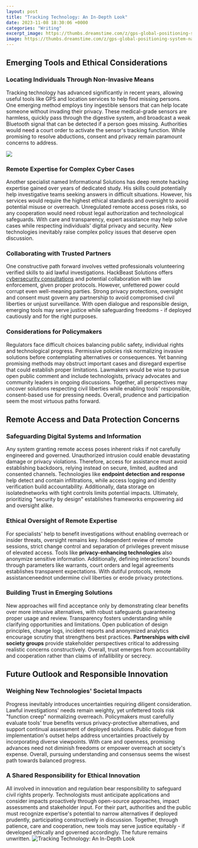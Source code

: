 ```yaml
---
layout: post
title: "Tracking Technology: An In-Depth Look"
date: 2023-11-08 18:30:06 +0000
categories: "Writing"
excerpt_image: https://thumbs.dreamstime.com/z/gps-global-positioning-system-navigation-tracking-control-technology-concept-135932858.jpg
image: https://thumbs.dreamstime.com/z/gps-global-positioning-system-navigation-tracking-control-technology-concept-135932858.jpg
---
```


## Emerging Tools and Ethical Considerations  
### Locating Individuals Through Non-Invasive Means
Tracking technology has advanced significantly in recent years, allowing useful tools like GPS and location services to help find missing persons. One emerging method employs tiny ingestible sensors that can help locate someone without invading their privacy. 
These medical-grade sensors are harmless, quickly pass through the digestive system, and broadcast a weak Bluetooth signal that can be detected if a person goes missing. Authorities would need a court order to activate the sensor's tracking function. While promising to resolve abductions, consent and privacy remain paramount concerns to address.

![](https://www.intelrealsense.com/wp-content/uploads/2020/06/depth_camera_d455_og.jpg)
### Remote Expertise for Complex Cyber Cases  
Another specialist named Informational Solutions has deep remote hacking expertise gained over years of dedicated study. His skills could potentially help investigative teams seeking answers in difficult situations. However, his services would require the highest ethical standards and oversight to avoid potential misuse or overreach. 
Unregulated remote access poses risks, so any cooperation would need robust legal authorization and technological safeguards. With care and transparency, expert assistance may help solve cases while respecting individuals' digital privacy and security. New technologies inevitably raise complex policy issues that deserve open discussion.
### Collaborating with Trusted Partners  
One constructive path forward involves vetted professionals volunteering verified skills to aid lawful investigations. HackBeast Solutions offers [cybersecurity consultations](https://store.fi.io.vn/dachshund-wiener-dog-i-love-dachshund-cute-animal-tees-63-doxie-dog-1) and potential collaboration with law enforcement, given proper protocols. 
However, unfettered power could corrupt even well-meaning parties. Strong privacy protections, oversight and consent must govern any partnership to avoid compromised civil liberties or unjust surveillance. With open dialogue and responsible design, emerging tools may serve justice while safeguarding freedoms - if deployed cautiously and for the right purposes.
### Considerations for Policymakers  
Regulators face difficult choices balancing public safety, individual rights and technological progress. Permissive policies risk normalizing invasive solutions before contemplating alternatives or consequences. Yet banning promising methods may obstruct important cases and disregard expertise that could establish proper limitations. 
Lawmakers would be wise to pursue open public comment and include technologists, privacy advocates and community leaders in ongoing discussions. Together, all perspectives may uncover solutions respecting civil liberties while enabling tools' responsible, consent-based use for pressing needs. Overall, prudence and participation seem the most virtuous paths forward.
## Remote Access and Data Protection Concerns 
### Safeguarding Digital Systems and Information
Any system granting remote access poses inherent risks if not carefully engineered and governed. Unauthorized intrusion could enable devastating damage or privacy violations. Therefore, access for assistance must avoid establishing backdoors, relying instead on secure, limited, audited and consented channels. 
Technologies like **endpoint detection and response** help detect and contain infiltrations, while access logging and identity verification build accountability. Additionally, data storage on isolatednetworks with tight controls limits potential impacts. Ultimately, prioritizing "security by design" establishes frameworks empowering aid and oversight alike.
### Ethical Oversight of Remote Expertise
For specialists' help to benefit investigations without enabling overreach or insider threats, oversight remains key. Independent review of remote sessions, strict change control and separation of privileges prevent misuse of elevated access. 
Tools like **privacy-enhancing technologies** also anonymize sensitive information. Additionally, defining interactions' bounds through parameters like warrants, court orders and legal agreements establishes transparent expectations. With dutiful protocols, remote assistanceneednot undermine civil liberties or erode privacy protections.
### Building Trust in Emerging Solutions 
New approaches will find acceptance only by demonstrating clear benefits over more intrusive alternatives, with robust safeguards guaranteeing proper usage and review. Transparency fosters understanding while clarifying opportunities and limitations. 
Open publication of design principles, change logs, incident reports and anonymized analytics encourage scrutiny that strengthens best practices. **Partnerships with civil society groups** provide stakeholder perspectives critical to addressing realistic concerns constructively. Overall, trust emerges from accountability and cooperation rather than claims of infallibility or secrecy.
## Future Outlook and Responsible Innovation
### Weighing New Technologies' Societal Impacts   
Progress inevitably introduces uncertainties requiring diligent consideration. Lawful investigations' needs remain weighty, yet unfettered tools risk "function creep" normalizing overreach. Policymakers must carefully evaluate tools' true benefits versus privacy-protective alternatives, and support continual assessment of deployed solutions.
Public dialogue from implementation's outset helps address uncertainties proactively by incorporating diverse viewpoints. With care and openness, promising advances need not diminish freedoms or empower overreach at society's expense. Overall, pursuing understanding and consensus seems the wisest path towards balanced progress.
### A Shared Responsibility for Ethical Innovation
All involved in innovation and regulation bear responsibility to safeguard civil rights properly. Technologists must anticipate applications and consider impacts proactively through open-source approaches, impact assessments and stakeholder input. 
For their part, authorities and the public must recognize expertise's potential to narrow alternatives if deployed prudently, participating constructively in discussion. Together, through patience, care and cooperation, new tools may serve justice equitably - if developed ethically and governed accordingly. The future remains unwritten.
![Tracking Technology: An In-Depth Look](https://thumbs.dreamstime.com/z/gps-global-positioning-system-navigation-tracking-control-technology-concept-135932858.jpg)
